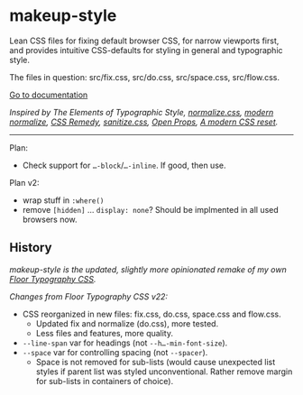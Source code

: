 # makeup-style

Lean CSS files for fixing default browser CSS, for narrow viewports first, and provides intuitive CSS-defaults for styling in general and typographic style.

The files in question: src/fix.css, src/do.css, src/space.css, src/flow.css.

[Go to documentation](https://some.makeup/style)

*Inspired by The Elements of Typographic Style, [normalize.css][nc], [modern normalize][mn], [CSS Remedy][cr], [sanitize.css][sc], [Open Props][op], [A modern CSS reset][amcr].*

---

Plan:

- Check support for `…-block`/`…-inline`. If good, then use.

Plan v2:

- wrap stuff in `:where()`
- remove `[hidden]` ... `display: none`? Should be implmented in all used browsers now.

## History

*makeup-style is the updated, slightly more opinionated remake of my own [Floor Typography CSS](https://floortypography.vercel.app).*

*Changes from Floor Typography CSS v22:*

- CSS reorganized in new files: fix.css, do.css, space.css and flow.css.
	- Updated fix and normalize (do.css), more tested.
	- Less files and features, more quality.
- `--line-span` var for headings (not `--h…-min-font-size`).
- `--space` var for controlling spacing (not `--spacer`).
	- Space is not removed for sub-lists (would cause unexpected list styles if parent list was styled unconventional. Rather remove margin for sub-lists in containers of choice).

[amcr]: https://piccalil.li/blog/a-modern-css-reset/
[cc]: https://cube.fyi/
[cr]: https://github.com/jensimmons/cssremedy
[mn]: https://github.com/sindresorhus/modern-normalize
[nc]: https://github.com/necolas/normalize.css/
[op]: https://open-props.style/
[sc]: https://github.com/csstools/sanitize.css
